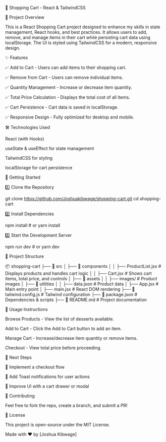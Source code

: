  🛒 Shopping Cart - React & TailwindCSS

📌 Project Overview

This is a React Shopping Cart project designed to enhance my skills in state management, React hooks, and best practices. It allows users to add, remove, and manage items in their cart while persisting cart data using localStorage. The UI is styled using TailwindCSS for a modern, responsive design.

✨ Features

✅ Add to Cart - Users can add items to their shopping cart.

✅ Remove from Cart - Users can remove individual items.

✅ Quantity Management - Increase or decrease item quantity.

✅ Total Price Calculation - Displays the total cost of all items.

✅ Cart Persistence - Cart data is saved in localStorage.

✅ Responsive Design - Fully optimized for desktop and mobile.

🛠️ Technologies Used

React (with Hooks)

useState & useEffect for state management

TailwindCSS for styling

localStorage for cart persistence

🚀 Getting Started

1️⃣ Clone the Repository

git clone https://github.com/Joshuakibwage/shopping-cart.git
cd shopping-cart

2️⃣ Install Dependencies

npm install  # or yarn install

3️⃣ Start the Development Server

npm run dev  # or yarn dev

📂 Project Structure

📦 shopping-cart
├── 📂 src
│   ├── 📂 components
│   │   ├── ProductList.jsx   # Displays products and handles cart logic
│   │   ├── Cart.jsx          # Shows cart items, total price, and controls
│   ├── 📂 assets
│   │   ├── images/           # Product images
│   ├── 📂 utilities
│   │   ├── data.json         # Product data
│   ├── App.jsx               # Main entry point
│   ├── main.jsx              # React DOM rendering
├── 📜 tailwind.config.js      # Tailwind configuration
├── 📜 package.json            # Dependencies & scripts
├── 📜 README.md               # Project documentation

📝 Usage Instructions

Browse Products - View the list of desserts available.

Add to Cart - Click the Add to Cart button to add an item.

Manage Cart - Increase/decrease item quantity or remove items.

Checkout - View total price before proceeding.

🎯 Next Steps

🔹 Implement a checkout flow

🔹 Add Toast notifications for user actions

🔹 Improve UI with a cart drawer or modal

🤝 Contributing

Feel free to fork the repo, create a branch, and submit a PR!

📜 License

This project is open-source under the MIT License.

Made with ❤️ by [Joshua Kibwage]

